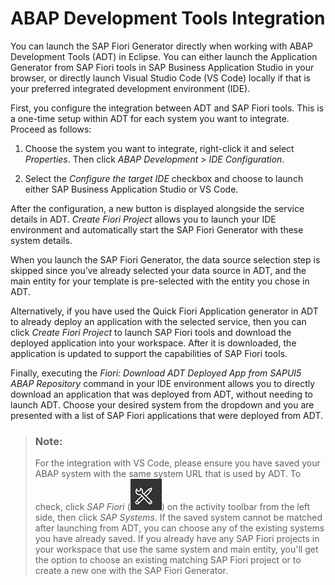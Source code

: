 <!-- loio20da2fd6cec64fc38d6d50641a4cf8d5 -->

# ABAP Development Tools Integration

You can launch the SAP Fiori Generator directly when working with ABAP Development Tools \(ADT\) in Eclipse. You can either launch the Application Generator from SAP Fiori tools in SAP Business Application Studio in your browser, or directly launch Visual Studio Code \(VS Code\) locally if that is your preferred integrated development environment \(IDE\).

First, you configure the integration between ADT and SAP Fiori tools. This is a one-time setup within ADT for each system you want to integrate. Proceed as follows:

1.  Choose the system you want to integrate, right-click it and select *Properties*. Then click *ABAP Development* \> *IDE Configuration*.

2.  Select the *Configure the target IDE* checkbox and choose to launch either SAP Business Application Studio or VS Code.


After the configuration, a new button is displayed alongside the service details in ADT. *Create Fiori Project* allows you to launch your IDE environment and automatically start the SAP Fiori Generator with these system details.

When you launch the SAP Fiori Generator, the data source selection step is skipped since you’ve already selected your data source in ADT, and the main entity for your template is pre-selected with the entity you chose in ADT.

Alternatively, if you have used the Quick Fiori Application generator in ADT to already deploy an application with the selected service, then you can click *Create Fiori Project* to launch SAP Fiori tools and download the deployed application into your workspace. After it is downloaded, the application is updated to support the capabilities of SAP Fiori tools.

Finally, executing the *Fiori: Download ADT Deployed App from SAPUI5 ABAP Repository* command in your IDE environment allows you to directly download an application that was deployed from ADT, without needing to launch ADT. Choose your desired system from the dropdown and you are presented with a list of SAP Fiori applications that were deployed from ADT.

> ### Note:  
> For the integration with VS Code, please ensure you have saved your ABAP system with the same system URL that is used by ADT. To check, click *SAP Fiori* \(![Wrench/Pencil icon](images/SAP_Fiori_tools_Wrench_Pencil_9d6b0f8.png)\) on the activity toolbar from the left side, then click *SAP Systems*. If the saved system cannot be matched after launching from ADT, you can choose any of the existing systems you have already saved. If you already have any SAP Fiori projects in your workspace that use the same system and main entity, you'll get the option to choose an existing matching SAP Fiori project or to create a new one with the SAP Fiori Generator.

